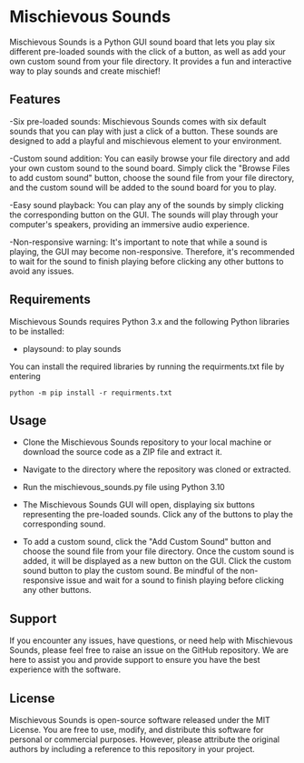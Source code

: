 # Mischievous Sounds
Mischievous Sounds is a Python GUI sound board that lets you play six different pre-loaded sounds with the click of a button, as well as add your own custom sound from your file directory. It provides a fun and interactive way to play sounds and create mischief!

## Features
-Six pre-loaded sounds: Mischievous Sounds comes with six default sounds that you can play with just a click of a button. These sounds are designed to add a playful and mischievous element to your environment.

-Custom sound addition: You can easily browse your file directory and add your own custom sound to the sound board. Simply click the "Browse Files to add custom sound" button, choose the sound file from your file directory, and the custom sound will be added to the sound board for you to play.

-Easy sound playback: You can play any of the sounds by simply clicking the corresponding button on the GUI. The sounds will play through your computer's speakers, providing an immersive audio experience.

-Non-responsive warning: It's important to note that while a sound is playing, the GUI may become non-responsive. Therefore, it's recommended to wait for the sound to finish playing before clicking any other buttons to avoid any issues.

## Requirements
Mischievous Sounds requires Python 3.x and the following Python libraries to be installed:
- playsound: to play sounds

You can install the required libraries by running the requirments.txt file by entering 

```python -m pip install -r requirments.txt```

## Usage
- Clone the Mischievous Sounds repository to your local machine or download the source code as a ZIP file and extract it.

- Navigate to the directory where the repository was cloned or extracted.

- Run the mischievous_sounds.py file using Python 3.10
- The Mischievous Sounds GUI will open, displaying six buttons representing the pre-loaded sounds. Click any of the buttons to play the corresponding sound.

- To add a custom sound, click the "Add Custom Sound" button and choose the sound file from your file directory. Once the custom sound is added, it will be displayed as a new button on the GUI. Click the custom sound button to play the custom sound. Be mindful of the non-responsive issue and wait for a sound to finish playing before clicking any other buttons.

## Support
If you encounter any issues, have questions, or need help with Mischievous Sounds, please feel free to raise an issue on the GitHub repository. We are here to assist you and provide support to ensure you have the best experience with the software.

## License
Mischievous Sounds is open-source software released under the MIT License. You are free to use, modify, and distribute this software for personal or commercial purposes. However, please attribute the original authors by including a reference to this repository in your project.
